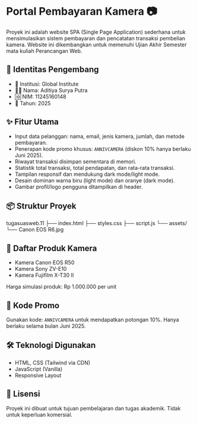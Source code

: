 # Portal Pembayaran Kamera 📷

Proyek ini adalah website SPA (Single Page Application) sederhana untuk mensimulasikan sistem pembayaran dan pencatatan transaksi pembelian kamera. Website ini dikembangkan untuk memenuhi Ujian Akhir Semester mata kuliah Perancangan Web.

## 👤 Identitas Pengembang

- 🏫 Institusi: Global Institute
- 👨‍💻 Nama: Aditiya Surya Putra
- 🆔 NIM: 11245160148
- 📅 Tahun: 2025

## ✨ Fitur Utama

- Input data pelanggan: nama, email, jenis kamera, jumlah, dan metode pembayaran.
- Penerapan kode promo khusus: `ANNIVCAMERA` (diskon 10% hanya berlaku Juni 2025).
- Riwayat transaksi disimpan sementara di memori.
- Statistik total transaksi, total pendapatan, dan rata-rata transaksi.
- Tampilan responsif dan mendukung dark mode/light mode.
- Desain dominan warna biru (light mode) dan oranye (dark mode).
- Gambar profil/logo pengguna ditampilkan di header.

## 📦 Struktur Proyek

tugasuasweb.11
   ├── index.html 
   ├── styles.css 
   ├── script.js 
   └── assets/
            └── Canon EOS R6.jpg

## 📸 Daftar Produk Kamera

- Kamera Canon EOS R50
- Kamera Sony ZV-E10
- Kamera Fujifilm X-T30 II

Harga simulasi produk: Rp 1.000.000 per unit

## 🎁 Kode Promo

Gunakan kode: `ANNIVCAMERA` untuk mendapatkan potongan 10%. Hanya berlaku selama bulan Juni 2025.

## 🛠️ Teknologi Digunakan

- HTML, CSS (Tailwind via CDN)
- JavaScript (Vanilla)
- Responsive Layout

## 📃 Lisensi

Proyek ini dibuat untuk tujuan pembelajaran dan tugas akademik. Tidak untuk keperluan komersial.
